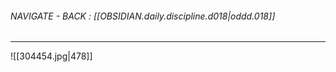 
###### NAVIGATE - BACK : [[OBSIDIAN.daily.discipline.d018|oddd.018]]
-----








![[304454.jpg|478]]

